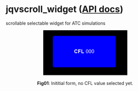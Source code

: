 # jqvscroll_widget ([API docs](doc/readme.md))

scrollable selectable widget for ATC simulations

<div style="text-align:center">
  <img src="doc/images/img01.png"/>
  <p>
    <b>Fig01</b>: Inititial form, no CFL value selected yet.
  </p>
</div>
